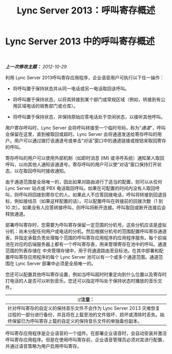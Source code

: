 ﻿---
title: Lync Server 2013：呼叫寄存概述
TOCTitle: 呼叫寄存概述
ms:assetid: 985dc326-0aef-4308-b98b-c1d0069311e7
ms:mtpsurl: https://technet.microsoft.com/zh-cn/library/JJ205124(v=OCS.15)
ms:contentKeyID: 49313682
ms.date: 05/19/2016
mtps_version: v=OCS.15
ms.translationtype: HT
---

# Lync Server 2013 中的呼叫寄存概述

 

_**上一次修改主题：** 2012-10-29_

利用 Lync Server 2013呼叫寄存应用程序，企业语音用户可执行以下任一操作：

  - 将呼叫置于保持状态并从同一电话或另一电话取回该呼叫。

  - 将呼叫置于保持状态，以将其转接到某个部门或常规区域（例如，转接到有公用区域电话的销售部门或仓库）。

  - 将呼叫置于保持状态，并保持原始应答电话处于空闲状态，以接听其他呼叫。

用户寄存呼叫时，Lync Server 会将呼叫转接至一个临时号码，称为“*通道*”，呼叫会保留在这里，直到被取回或超时。Lync Server 会将通道发送给寄存呼叫的用户。用户可以通过拨打该通道号或单击“对话”窗口中的通道链接或按钮来取回寄存的呼叫。

寄存呼叫的用户可以使用外部机制（如即时消息 (IM) 或寻呼系统）通知某人取回呼叫，以向其他人通知该通道号。寄存呼叫的用户可以使“对话”窗口保持打开状态，以在取回呼叫时接收通知。

由于通道范围是全局唯一的，因此如果对路由进行了适当的配置，则可以从任何 Lync Server 站点或 PBX 电话取回呼叫。如果在可配置的时间内没有人取回呼叫，则呼叫将回拨到寄存它的人。如果此人不应答回拨电话，呼叫将转接到回退目标，例如接线员（如果这样配置的话）。可以配置呼叫在转接前的回拨次数（1 到 10 次）。如果没有人应答转接呼叫，则呼叫将断开连接。呼叫取回或断开连接后会释放通道。

部署呼叫寄存时，您需要为呼叫寄存保留一定范围的分机号。这些分机应该是虚拟分机：尚未分配任何用户或电话的分机。然后根据分机号的范围配置呼叫寄存通道表，并指定承载负责处理每个范围的呼叫寄存应用程序的应用程序服务。每个前端池在对应的后端服务器上都有一个呼叫寄存表，用来管理寄存在池中的呼叫。通道范围的列表存储在 中央管理存储中，用于将通道路由至目标池。在其中部署和配置呼叫寄存应用程序的每个 Lync Server 池可以有一个或多个通道范围。通道范围在 Lync Server 部署中必须是全局唯一的。

您还可以配置其他呼叫寄存设置，例如当呼叫超时时重定向到什么位置以及寄存时打电话的人是否可以听到音乐。您还可以指定呼叫处于保持状态时播放的音乐文件。

<table>
<thead>
<tr class="header">
<th><img src="images/Dn783119.note(OCS.15).gif" title="note" alt="note" />注意：</th>
</tr>
</thead>
<tbody>
<tr class="odd">
<td>针对呼叫寄存的自定义的保持音乐文件不会作为 Lync Server 2013 灾难恢复过程的一部分进行备份，并且将在上载至池的文件毁坏、损坏或清除时丢失。始终保留已为呼叫寄存上载的自定义的保持音乐文件的单独备份副本。</td>
</tr>
</tbody>
</table>


呼叫寄存应用程序是企业语音的一个组件。在部署企业语音时，会自动安装并激活呼叫寄存应用程序。但是在使用呼叫寄存前，企业语音管理员必须对其进行配置，并通过语音策略为用户启用呼叫寄存。

